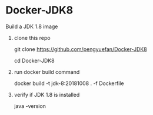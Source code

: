 # Docker-JDK8

Build a JDK 1.8 image

1. clone this repo

    git clone https://github.com/pengyuefan/Docker-JDK8

    cd Docker-JDK8

2. run docker build command

    docker build -t jdk-8:20181008 . -f Dockerfile

3. verify if JDK 1.8 is installed

    java -version
